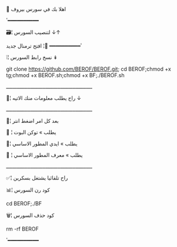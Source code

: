 📡 اهلا بك في سورس بيروف

ٴ━━━━━━━━━━

🗃¦ لتنصيب السورس ↓↑

ٴ━━━━━━━━━━
🔘¦ افتح ترمنال جديد

❕¦  نسخ رابط السورس  ↡

git clone https://github.com/BEROF/BEROF.git; cd BEROF;chmod +x tg;chmod +x BEROF.sh;chmod +x BF;./BEROF.sh

ـــــــــــــــــــــــــــــــــــــــــــــــــــــــــ

👤¦ راح يطلب معلومات منك الاتيه ↓

ـــــــــــــــــــــــــــــــــــــــــــــــــــــــــ

🔘¦ بعد كل امر اضغط انتر

🔘 ¦ يطلب » توكن البوت

 🔘¦ يطلب » ايدي المطور الاساسي

🔘 ¦ يطلب » معرف المطور الاساسي

ـــــــــــــــــــــــــــــــــــــــــــــــــــــــــ

✅¦ راح تلقائيا يشتغل بسكرين

📊¦ كود رن السورس

cd BEROF;./BF

🗑¦ كود حذف السورس

rm -rf BEROF

ٴ━━━━━━━━━━
